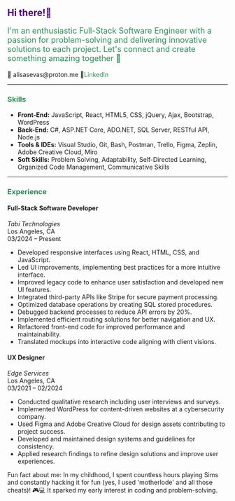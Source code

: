<h2 style="color: #4b0082;">Hi there!👋</h2>

<p style="font-size: 18px; color: #2e8b57;">I'm an enthusiastic Full-Stack Software Engineer with a passion for problem-solving and delivering innovative solutions to each project. Let's connect and create something amazing together 🚀</p>

<p>📧 alisasevas@proton.me 🔗<a href="https://www.linkedin.com/alisasev" style="font-size: 14px; color: #2e8b57; text-decoration: none;" target="_blank">LinkedIn</a></p>

<hr>

<h3 style="color: #2e8b57;">Skills</h3>

<ul>
    <li><strong>Front-End:</strong> JavaScript, React, HTML5, CSS, jQuery, Ajax, Bootstrap, WordPress</li>
    <li><strong>Back-End:</strong> C#, ASP.NET Core, ADO.NET, SQL Server, RESTful API, Node.js</li>
    <li><strong>Tools & IDEs:</strong> Visual Studio, Git, Bash, Postman, Trello, Figma, Zeplin, Adobe Creative Cloud, Miro</li>
    <li><strong>Soft Skills:</strong> Problem Solving, Adaptability, Self-Directed Learning, Organized Code Management, Communicative Skills</li>
</ul>

<hr>

<h3 style="color: #2e8b57;">Experience</h3>

<h4>Full-Stack Software Developer</h4>
<p><em>Tabi Technologies</em><br>
Los Angeles, CA<br>
03/2024 – Present</p>

<ul>
    <li>Developed responsive interfaces using React, HTML, CSS, and JavaScript.</li>
    <li>Led UI improvements, implementing best practices for a more intuitive interface.</li>
    <li>Improved legacy code to enhance user satisfaction and developed new UI features.</li>
    <li>Integrated third-party APIs like Stripe for secure payment processing.</li>
    <li>Optimized database operations by creating SQL stored procedures.</li>
    <li>Debugged backend processes to reduce API errors by 20%.</li>
    <li>Implemented efficient routing solutions for better navigation and UX.</li>
    <li>Refactored front-end code for improved performance and maintainability.</li>
    <li>Translated mockups into interactive code aligning with client visions.</li>
</ul>

<h4>UX Designer</h4>
<p><em>Edge Services</em><br>
Los Angeles, CA<br>
03/2021 – 02/2024</p>

<ul>
    <li>Conducted qualitative research including user interviews and surveys.</li>
    <li>Implemented WordPress for content-driven websites at a cybersecurity company.</li>
    <li>Used Figma and Adobe Creative Cloud for design assets contributing to project success.</li>
    <li>Developed and maintained design systems and guidelines for consistency.</li>
    <li>Applied research findings to refine design solutions and improve user experiences.</li>
</ul>

<p>Fun fact about me: In my childhood, I spent countless hours playing Sims and constantly hacking it for fun (yes, I used 'motherlode' and all those cheats)! 🎮💻 It sparked my early interest in coding and problem-solving.</p>
